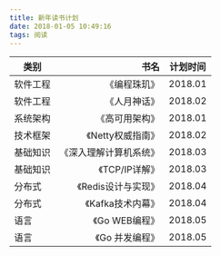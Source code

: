 ```yaml
---
title: 新年读书计划
date: 2018-01-05 10:49:16
tags: 阅读
---
```


| 类别        |书名    |  计划时间  |
| --------   | -----:   | :----: |
|软件工程        | 《编程珠玑》      |   2018.01    |
|软件工程        | 《人月神话》      |   2018.02    |
|系统架构        | 《高可用架构》      | 2018.01    |
|技术框架        | 《Netty权威指南》  |  2018.02    |
|基础知识        |  《深入理解计算机系统》|2018.03   |
|基础知识        |   《TCP/IP详解》       |2018.03   |
|分布式      |       《Redis设计与实现》  |2018.04   |
|分布式      |        《Kafka技术内幕》   |2018.04  |
|语言        |         《Go WEB编程》     |2018.05   |
|语言        |         《Go 并发编程》   | 2018.05  |
